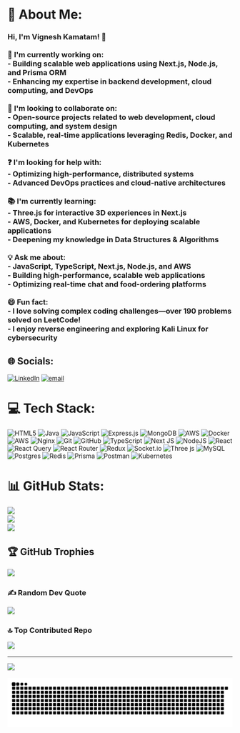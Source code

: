 # 💫 About Me:
### Hi, I'm Vignesh Kamatam! 👋  <br><br>🚀 **I'm currently working on:**  <br>- Building scalable web applications using **Next.js, Node.js, and Prisma ORM**  <br>- Enhancing my expertise in **backend development, cloud computing, and DevOps**  <br><br>🤝 **I'm looking to collaborate on:**  <br>- Open-source projects related to **web development, cloud computing, and system design**  <br>- Scalable, real-time applications leveraging **Redis, Docker, and Kubernetes**  <br><br>❓ **I'm looking for help with:**  <br>- Optimizing **high-performance, distributed systems**  <br>- Advanced **DevOps practices and cloud-native architectures**  <br><br>📚 **I'm currently learning:**  <br>- **Three.js** for interactive 3D experiences in **Next.js**  <br>- **AWS, Docker, and Kubernetes** for deploying scalable applications  <br>- **Deepening my knowledge in Data Structures & Algorithms**  <br><br>💡 **Ask me about:**  <br>- **JavaScript, TypeScript, Next.js, Node.js, and AWS**  <br>- Building **high-performance, scalable web applications**  <br>- Optimizing **real-time chat and food-ordering platforms**  <br><br>😄 **Fun fact:**  <br>- I love **solving complex coding challenges**—over **190 problems solved on LeetCode!**  <br>- I enjoy **reverse engineering** and exploring **Kali Linux for cybersecurity**  <br>


## 🌐 Socials:
[![LinkedIn](https://img.shields.io/badge/LinkedIn-%230077B5.svg?logo=linkedin&logoColor=white)](https://linkedin.com/in/https://www.linkedin.com/in/vignesh-kamatam-a1ba7120a/) [![email](https://img.shields.io/badge/Email-D14836?logo=gmail&logoColor=white)](mailto:vigneshten5@gmail.com) 

# 💻 Tech Stack:
![HTML5](https://img.shields.io/badge/html5-%23E34F26.svg?style=for-the-badge&logo=html5&logoColor=white) ![Java](https://img.shields.io/badge/java-%23ED8B00.svg?style=for-the-badge&logo=openjdk&logoColor=white) ![JavaScript](https://img.shields.io/badge/javascript-%23323330.svg?style=for-the-badge&logo=javascript&logoColor=%23F7DF1E) ![Express.js](https://img.shields.io/badge/express.js-%23404d59.svg?style=for-the-badge&logo=express&logoColor=%2361DAFB) ![MongoDB](https://img.shields.io/badge/MongoDB-%234ea94b.svg?style=for-the-badge&logo=mongodb&logoColor=white) ![AWS](https://img.shields.io/badge/AWS-%23FF9900.svg?style=for-the-badge&logo=amazon-aws&logoColor=white) ![Docker](https://img.shields.io/badge/docker-%230db7ed.svg?style=for-the-badge&logo=docker&logoColor=white) ![AWS](https://img.shields.io/badge/AWS-%23FF9900.svg?style=for-the-badge&logo=amazon-aws&logoColor=white) ![Nginx](https://img.shields.io/badge/nginx-%23009639.svg?style=for-the-badge&logo=nginx&logoColor=white) ![Git](https://img.shields.io/badge/git-%23F05033.svg?style=for-the-badge&logo=git&logoColor=white) ![GitHub](https://img.shields.io/badge/github-%23121011.svg?style=for-the-badge&logo=github&logoColor=white) ![TypeScript](https://img.shields.io/badge/typescript-%23007ACC.svg?style=for-the-badge&logo=typescript&logoColor=white) ![Next JS](https://img.shields.io/badge/Next-black?style=for-the-badge&logo=next.js&logoColor=white) ![NodeJS](https://img.shields.io/badge/node.js-6DA55F?style=for-the-badge&logo=node.js&logoColor=white) ![React](https://img.shields.io/badge/react-%2320232a.svg?style=for-the-badge&logo=react&logoColor=%2361DAFB) ![React Query](https://img.shields.io/badge/-React%20Query-FF4154?style=for-the-badge&logo=react%20query&logoColor=white) ![React Router](https://img.shields.io/badge/React_Router-CA4245?style=for-the-badge&logo=react-router&logoColor=white) ![Redux](https://img.shields.io/badge/redux-%23593d88.svg?style=for-the-badge&logo=redux&logoColor=white) ![Socket.io](https://img.shields.io/badge/Socket.io-black?style=for-the-badge&logo=socket.io&badgeColor=010101) ![Three js](https://img.shields.io/badge/threejs-black?style=for-the-badge&logo=three.js&logoColor=white) ![MySQL](https://img.shields.io/badge/mysql-4479A1.svg?style=for-the-badge&logo=mysql&logoColor=white) ![Postgres](https://img.shields.io/badge/postgres-%23316192.svg?style=for-the-badge&logo=postgresql&logoColor=white) ![Redis](https://img.shields.io/badge/redis-%23DD0031.svg?style=for-the-badge&logo=redis&logoColor=white) ![Prisma](https://img.shields.io/badge/Prisma-3982CE?style=for-the-badge&logo=Prisma&logoColor=white) ![Postman](https://img.shields.io/badge/Postman-FF6C37?style=for-the-badge&logo=postman&logoColor=white) ![Kubernetes](https://img.shields.io/badge/kubernetes-%23326ce5.svg?style=for-the-badge&logo=kubernetes&logoColor=white)
# 📊 GitHub Stats:
![](https://github-readme-stats.vercel.app/api?username=vigneshk-github&theme=default&hide_border=false&include_all_commits=false&count_private=true)<br/>
![](https://github-readme-streak-stats.herokuapp.com/?user=vigneshk-github&theme=default&hide_border=false)<br/>
![](https://github-readme-stats.vercel.app/api/top-langs/?username=vigneshk-github&theme=default&hide_border=false&include_all_commits=false&count_private=true&layout=compact)

## 🏆 GitHub Trophies
![](https://github-profile-trophy.vercel.app/?username=vigneshk-github&theme=radical&no-frame=true&no-bg=false&margin-w=4)

### ✍️ Random Dev Quote
![](https://quotes-github-readme.vercel.app/api?type=horizontal&theme=radical)

### 🔝 Top Contributed Repo
![](https://github-contributor-stats.vercel.app/api?username=vigneshk-github&limit=5&theme=dark&combine_all_yearly_contributions=true)

---
[![](https://visitcount.itsvg.in/api?id=vigneshk-github&icon=0&color=0)](https://visitcount.itsvg.in)

<!-- Proudly created with GPRM ( https://gprm.itsvg.in ) -->

<picture>
  <source media="(prefers-color-scheme: dark)" srcset="https://raw.githubusercontent.com/vigneshk-github/vigneshk-github/output/github-snake-dark.svg" />
  <source media="(prefers-color-scheme: light)" srcset="https://raw.githubusercontent.com/vigneshk-github/vigneshk-github/output/github-snake.svg" />
  <img alt="github-snake" src="https://raw.githubusercontent.com/vigneshk-github/vigneshk-github/output/github-snake.svg" />
</picture>

<!-- Proudly created with GPRM ( https://gprm.itsvg.in ) -->
